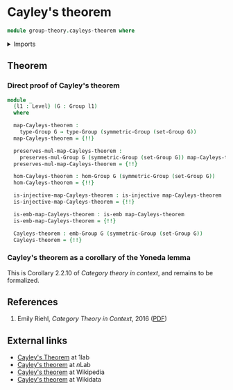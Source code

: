 # Cayley's theorem

```agda
module group-theory.cayleys-theorem where
```

<details><summary>Imports</summary>

```agda
open import foundation.dependent-pair-types
open import foundation.embeddings
open import foundation.equivalence-extensionality
open import foundation.identity-types
open import foundation.injective-maps
open import foundation.universe-levels

open import group-theory.embeddings-groups
open import group-theory.groups
open import group-theory.homomorphisms-groups
open import group-theory.symmetric-groups
```

</details>

## Theorem

### Direct proof of Cayley's theorem

```agda
module _
  {l1 : Level} (G : Group l1)
  where

  map-Cayleys-theorem :
    type-Group G → type-Group (symmetric-Group (set-Group G))
  map-Cayleys-theorem = {!!}

  preserves-mul-map-Cayleys-theorem :
    preserves-mul-Group G (symmetric-Group (set-Group G)) map-Cayleys-theorem
  preserves-mul-map-Cayleys-theorem = {!!}

  hom-Cayleys-theorem : hom-Group G (symmetric-Group (set-Group G))
  hom-Cayleys-theorem = {!!}

  is-injective-map-Cayleys-theorem : is-injective map-Cayleys-theorem
  is-injective-map-Cayleys-theorem = {!!}

  is-emb-map-Cayleys-theorem : is-emb map-Cayleys-theorem
  is-emb-map-Cayleys-theorem = {!!}

  Cayleys-theorem : emb-Group G (symmetric-Group (set-Group G))
  Cayleys-theorem = {!!}
```

### Cayley's theorem as a corollary of the Yoneda lemma

This is Corollary 2.2.10 of _Category theory in context_, and remains to be
formalized.

## References

1. Emily Riehl, _Category Theory in Context_, 2016
   ([PDF](https://math.jhu.edu/~eriehl/context.pdf))

## External links

- [Cayley's Theorem](https://1lab.dev/Algebra.Group.Cayley.html) at 1lab
- [Cayley's theorem](https://ncatlab.org/nlab/show/Cayley%27s+theorem) at $n$Lab
- [Cayley's theorem](https://en.wikipedia.org/wiki/Cayley%27s_theorem) at
  Wikipedia
- [Cayley's theorem](https://www.wikidata.org/wiki/Q179208) at Wikidata
